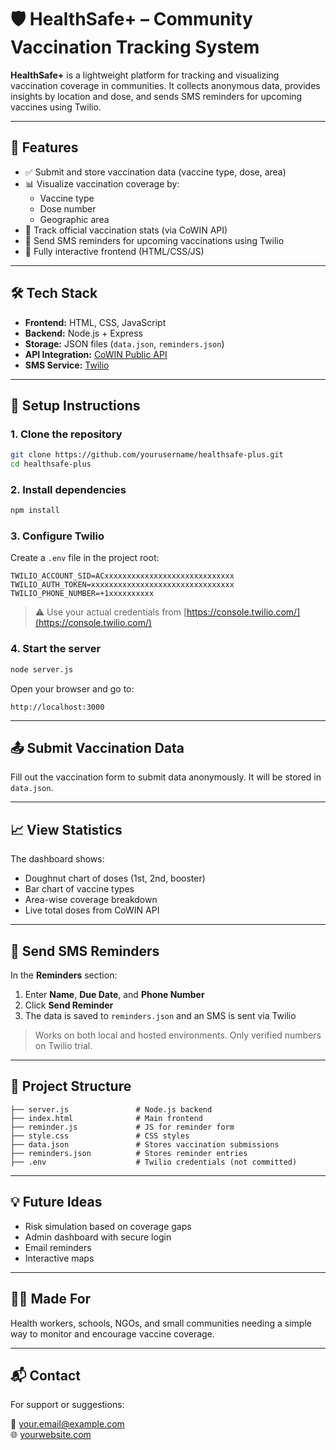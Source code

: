 
# 🛡️ HealthSafe+ – Community Vaccination Tracking System

**HealthSafe+** is a lightweight platform for tracking and visualizing vaccination coverage in communities. It collects anonymous data, provides insights by location and dose, and sends SMS reminders for upcoming vaccines using Twilio.

---

## 📌 Features

- ✅ Submit and store vaccination data (vaccine type, dose, area)
- 📊 Visualize vaccination coverage by:
  - Vaccine type
  - Dose number
  - Geographic area
- 🧭 Track official vaccination stats (via CoWIN API)
- 🔔 Send SMS reminders for upcoming vaccinations using Twilio
- 💬 Fully interactive frontend (HTML/CSS/JS)

---

## 🛠️ Tech Stack

- **Frontend:** HTML, CSS, JavaScript
- **Backend:** Node.js + Express
- **Storage:** JSON files (`data.json`, `reminders.json`)
- **API Integration:** [CoWIN Public API](https://apisetu.gov.in/public/marketplace/api/cowin)
- **SMS Service:** [Twilio](https://www.twilio.com/)

---

## 🚀 Setup Instructions

### 1. Clone the repository

```bash
git clone https://github.com/yourusername/healthsafe-plus.git
cd healthsafe-plus
```

### 2. Install dependencies

```bash
npm install
```

### 3. Configure Twilio

Create a `.env` file in the project root:

```env
TWILIO_ACCOUNT_SID=ACxxxxxxxxxxxxxxxxxxxxxxxxxxxxx
TWILIO_AUTH_TOKEN=xxxxxxxxxxxxxxxxxxxxxxxxxxxxxxxx
TWILIO_PHONE_NUMBER=+1xxxxxxxxxx
```

> ⚠️ Use your actual credentials from [https://console.twilio.com/](https://console.twilio.com/)

### 4. Start the server

```bash
node server.js
```

Open your browser and go to:

```
http://localhost:3000
```

---

## 📤 Submit Vaccination Data

Fill out the vaccination form to submit data anonymously. It will be stored in `data.json`.

---

## 📈 View Statistics

The dashboard shows:

- Doughnut chart of doses (1st, 2nd, booster)
- Bar chart of vaccine types
- Area-wise coverage breakdown
- Live total doses from CoWIN API

---

## 📱 Send SMS Reminders

In the **Reminders** section:

1. Enter **Name**, **Due Date**, and **Phone Number**
2. Click **Send Reminder**
3. The data is saved to `reminders.json` and an SMS is sent via Twilio

> Works on both local and hosted environments. Only verified numbers on Twilio trial.

---

## 📁 Project Structure

```
├── server.js               # Node.js backend
├── index.html              # Main frontend
├── reminder.js             # JS for reminder form
├── style.css               # CSS styles
├── data.json               # Stores vaccination submissions
├── reminders.json          # Stores reminder entries
├── .env                    # Twilio credentials (not committed)
```

---

## 💡 Future Ideas

- Risk simulation based on coverage gaps
- Admin dashboard with secure login
- Email reminders
- Interactive maps

---

## 👩‍⚕️ Made For

Health workers, schools, NGOs, and small communities needing a simple way to monitor and encourage vaccine coverage.

---

## 📬 Contact

For support or suggestions:

📧 your.email@example.com  
🌐 [yourwebsite.com](https://yourwebsite.com)
